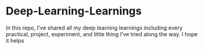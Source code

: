 # Deep-Learning-Learnings

In this repo, I’ve shared all my deep learning learnings including every practical, project, experiment, and little thing I’ve tried along the way.
I hope it helps
 